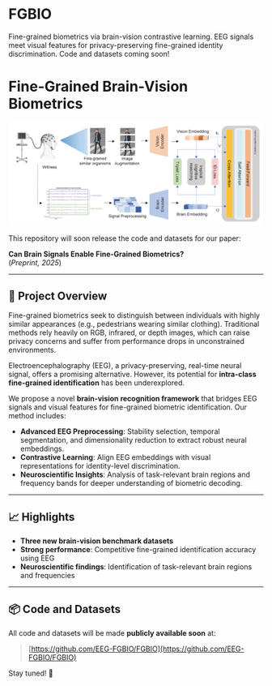 # FGBIO
Fine-grained biometrics via brain-vision contrastive learning. EEG signals meet visual features for privacy-preserving fine-grained identity discrimination. Code and datasets coming soon!


# Fine-Grained Brain-Vision Biometrics

![ ](bio.png)

This repository will soon release the code and datasets for our paper:

**Can Brain Signals Enable Fine-Grained Biometrics?**  
(*Preprint, 2025*)

---

## 📖 Project Overview

Fine-grained biometrics seek to distinguish between individuals with highly similar appearances (e.g., pedestrians wearing similar clothing). Traditional methods rely heavily on RGB, infrared, or depth images, which can raise privacy concerns and suffer from performance drops in unconstrained environments.

Electroencephalography (EEG), a privacy-preserving, real-time neural signal, offers a promising alternative. However, its potential for **intra-class fine-grained identification** has been underexplored.

We propose a novel **brain-vision recognition framework** that bridges EEG signals and visual features for fine-grained biometric identification. Our method includes:
- **Advanced EEG Preprocessing**: Stability selection, temporal segmentation, and dimensionality reduction to extract robust neural embeddings.
- **Contrastive Learning**: Align EEG embeddings with visual representations for identity-level discrimination.
- **Neuroscientific Insights**: Analysis of task-relevant brain regions and frequency bands for deeper understanding of biometric decoding.

---

## 📈 Highlights

- **Three new brain-vision benchmark datasets**
- **Strong performance**: Competitive fine-grained identification accuracy using EEG
- **Neuroscientific findings**: Identification of task-relevant brain regions and frequencies

---

## 📦 Code and Datasets

All code and datasets will be made **publicly available soon** at:
> [https://github.com/EEG-FGBIO/FGBIO](https://github.com/EEG-FGBIO/FGBIO)

Stay tuned! 🚀

